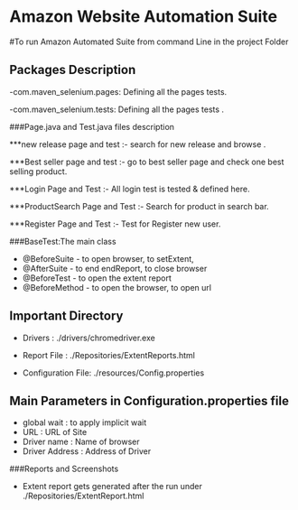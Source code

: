 # Amazon Website Automation Suite

#To run Amazon Automated Suite from command Line in the project Folder


## Packages Description

-com.maven_selenium.pages: Defining all the pages tests.


-com.maven_selenium.tests: Defining all the pages tests .

###Page.java and Test.java files description



***new release page and test :- search for new release and browse .

***Best seller page and test :-  go to best seller page and check one best selling product.
                          
***Login Page and Test :- All login test is tested & defined here.

***ProductSearch Page and Test :- Search for product in search bar.

***Register Page and Test :- Test for Register new user.


###BaseTest:The main class 
- @BeforeSuite - to open browser, to setExtent,
- @AfterSuite - to end endReport, to close browser
- @BeforeTest - to open the extent report
- @BeforeMethod - to open the browser, to open url
 




## Important Directory

- Drivers : ./drivers/chromedriver.exe
- Report File : ./Repositories/ExtentReports.html
 
- Configuration File: ./resources/Config.properties



## Main Parameters in Configuration.properties file
- global wait : to apply implicit wait
- URL : URL of Site
- Driver name : Name of browser
- Driver Address : Address of Driver



###Reports and Screenshots

- Extent report gets generated after the run under  ./Repositories/ExtentReport.html

